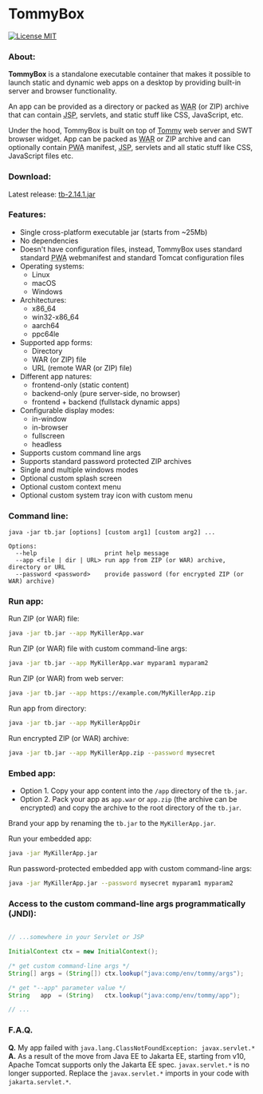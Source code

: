 # TommyBox
[![License MIT](https://img.shields.io/badge/license-MIT-blue?style=flat-square)](https://github.com/xnbox/tommybox/blob/master/LICENSE)

<h3>About:</h3>
<p><strong>TommyBox</strong> is a standalone executable container that makes it possible to launch static and dynamic web apps on a desktop by providing built-in server and browser functionality.</p>

<p>
An app can be provided as a directory or packed as <abbr title="Web application ARchive">WAR</abbr> (or ZIP) archive that can contain <abbr title="Java Server Pages">JSP</abbr>, servlets, and static stuff like CSS, JavaScript, etc.
</p>

<p>
Under the hood, TommyBox is built on top of <a href="https://github.com/xnbox/tommy">Tommy</a> web server and SWT browser widget.
App can be packed as <abbr title="Web application ARchive">WAR</abbr> or ZIP archive and can optionally contain <abbr title="Progressive Web Apps">PWA</abbr> manifest</li>, <abbr title="Java Server Pages">JSP</abbr>, servlets and all static stuff like CSS, JavaScript files etc.
</p>


<h3>Download:</h3>
Latest release: <a href="https://github.com/xnbox/tommybox/releases/download/2.14.1/tb-2.14.1.jar">tb-2.14.1.jar</a>


<h3>Features:</h3>
<ul>
	<li>Single cross-platform executable jar (starts from ~25Mb)</li>
	<li>No dependencies</li>
	<li>Doesn't have configuration files, instead, TommyBox uses standard standard <abbr title="Progressive Web Apps">PWA</abbr> webmanifest and standard Tomcat configuration files</li>
	<li>
		Operating systems:
		<ul>
			<li>Linux</li>
			<li>macOS</li>
			<li>Windows</li>
		</ul>
	</li>
	<li>
		Architectures:
		<ul>
			<li>x86_64</li>
			<li>win32-x86_64</li>
			<li>aarch64</li>
			<li>ppc64le</li>
		</ul>
	</li>
	<li>
		Supported app forms:
		<ul>
			<li>Directory</li>
			<li>WAR (or ZIP) file</li>
			<li>URL (remote WAR (or ZIP) file)</i>
		</ul>
	</li>
	<li>
		Different app natures:
		<ul>
			<li>frontend-only (static content)</li>
			<li>backend-only (pure server-side, no browser)</li>
			<li>frontend + backend (fullstack dynamic apps)</i>
		</ul>
	</li>
	<li>
		Configurable display modes:
		<ul>
			<li>in-window</li>
			<li>in-browser</li>
			<li>fullscreen</li>
			<li>headless</li>
		</ul>
	</li>
	<li>Supports custom command line args</li>
	<li>Supports standard password protected ZIP archives</li>
	<li>Single and multiple windows modes</li>
	<li>Optional custom splash screen</li>
	<li>Optional custom context menu</li>
	<li>Optional custom system tray icon with custom menu</li>
</ul>


<h3>Command line:</h3>


```text
java -jar tb.jar [options] [custom arg1] [custom arg2] ...

Options:
  --help                   print help message
  --app <file | dir | URL> run app from ZIP (or WAR) archive, directory or URL
  --password <password>    provide password (for encrypted ZIP (or WAR) archive)

```


<h3>Run app:</h3>


Run ZIP (or WAR) file:
```bash
java -jar tb.jar --app MyKillerApp.war
```


Run ZIP (or WAR) file with custom command-line args:
```bash
java -jar tb.jar --app MyKillerApp.war myparam1 myparam2
```


Run ZIP (or WAR) from web server:
```bash
java -jar tb.jar --app https://example.com/MyKillerApp.zip
```


Run app from directory:
```bash
java -jar tb.jar --app MyKillerAppDir
```


Run encrypted ZIP (or WAR) archive:
```bash
java -jar tb.jar --app MyKillerApp.zip --password mysecret
```


<h3>Embed app:</h3>
<ul>
	<li>Option 1. Copy your app content into the <code>/app</code> directory of the <code>tb.jar</code>.
	</li>
	<li>Option 2. Pack your app as <code>app.war</code> or <code>app.zip</code> (the archive can be encrypted) and copy the archive to the root directory of the <code>tb.jar</code>.
	</li>
</ul>

Brand your app by renaming the <code>tb.jar</code> to the <code>MyKillerApp.jar</code>.

Run your embedded app:
```bash
java -jar MyKillerApp.jar
```


Run password-protected embedded app with custom command-line args:
```bash
java -jar MyKillerApp.jar --password mysecret myparam1 myparam2
```

<h3>Access to the custom command-line args programmatically (JNDI):</h3>


```java

// ...somewhere in your Servlet or JSP

InitialContext ctx = new InitialContext();

/* get custom command-line args */
String[] args = (String[]) ctx.lookup("java:comp/env/tommy/args");

/* get "--app" parameter value */
String   app  = (String)   ctx.lookup("java:comp/env/tommy/app");

// ...

```


<h3>F.A.Q.</h3>

<strong>Q.</strong> My app failed with <code>java.lang.ClassNotFoundException: javax.servlet.\*</code>
<br>
<strong>A.</strong> As a result of the move from Java EE to Jakarta EE, starting from v10, Apache Tomcat supports only the Jakarta EE spec. <code>javax.servlet.\*</code> is no longer supported.
Replace the <code>javax.servlet.\*</code> imports in your code with <code>jakarta.servlet.\*</code>.

